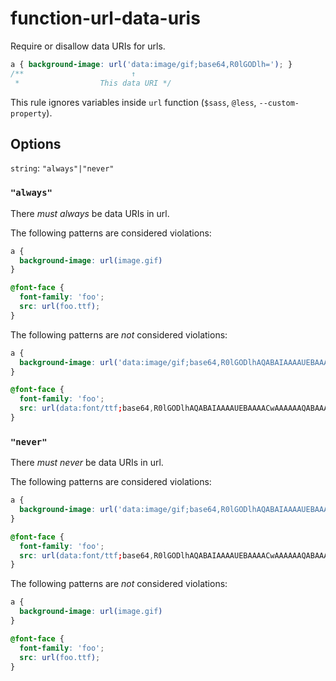 # function-url-data-uris

Require or disallow data URIs for urls.

```css
a { background-image: url('data:image/gif;base64,R0lGODlh='); }
/**                        ↑ 
 *                  This data URI */
```

This rule ignores variables inside `url` function (`$sass`, `@less`, `--custom-property`).

## Options

`string`: `"always"|"never"`

### `"always"`

There *must always* be data URIs in url.

The following patterns are considered violations:

```css
a { 
  background-image: url(image.gif) 
} 
```

```css
@font-face { 
  font-family: 'foo'; 
  src: url(foo.ttf); 
}
```

The following patterns are *not* considered violations:

```css
a {
  background-image: url('data:image/gif;base64,R0lGODlhAQABAIAAAAUEBAAAACwAAAAAAQABAAACAkQBADs=')
}
```

```css
@font-face { 
  font-family: 'foo'; 
  src: url(data:font/ttf;base64,R0lGODlhAQABAIAAAAUEBAAAACwAAAAAAQABAAACAkQBADs=); 
}
```

### `"never"`

There *must never* be data URIs in url.

The following patterns are considered violations:

```css
a {
  background-image: url('data:image/gif;base64,R0lGODlhAQABAIAAAAUEBAAAACwAAAAAAQABAAACAkQBADs=')
}
```

```css
@font-face { 
  font-family: 'foo'; 
  src: url(data:font/ttf;base64,R0lGODlhAQABAIAAAAUEBAAAACwAAAAAAQABAAACAkQBADs=); 
}
```

The following patterns are *not* considered violations:

```css
a {
  background-image: url(image.gif) 
}
```

```css
@font-face { 
  font-family: 'foo'; 
  src: url(foo.ttf); 
}
```
